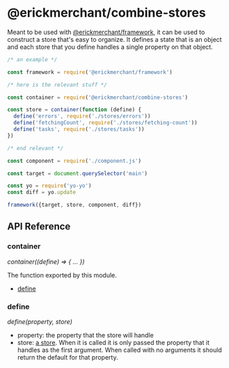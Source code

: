 # @erickmerchant/combine-stores

Meant to be used with [@erickmerchant/framework](https://github.com/erickmerchant/framework), it can be used to construct a store that's easy to organize. It defines a state that is an object and each store that you define handles a single property on that object.

``` javascript
/* an example */

const framework = require('@erickmerchant/framework')

/* here is the relevant stuff */

const container = require('@erickmerchant/combine-stores')

const store = container(function (define) {
  define('errors', require('./stores/errors'))
  define('fetchingCount', require('./stores/fetching-count'))
  define('tasks', require('./stores/tasks'))
})

/* end relevant */

const component = require('./component.js')

const target = document.querySelector('main')

const yo = require('yo-yo')
const diff = yo.update

framework({target, store, component, diff})
```

## API Reference

### container

_container((define) => { ... })_

The function exported by this module.

- [define](#define)

### define

_define(property, store)_

- property: the property that the store will handle
- store: [a store](https://github.com/erickmerchant/framework#store). When it is called it is only passed the property that it handles as the first argument. When called with no arguments it should return the default for that property.

